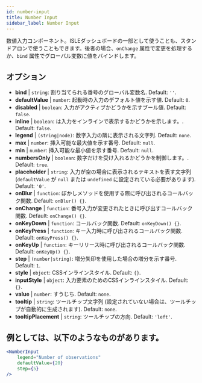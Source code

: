 ```yaml
---
id: number-input
title: Number Input
sidebar_label: Number Input
---
```


数値入力コンポーネント。ISLEダッシュボードの一部として使うことも、スタンドアロンで使うこともできます。後者の場合、`onChange` 属性で変更を処理するか、`bind` 属性でグローバル変数に値をバインドします。

## オプション

* __bind__ | `string`: 割り当てられる番号のグローバル変数名. Default: `''`.
* __defaultValue__ | `number`: 起動時の入力のデフォルト値を示す値. Default: `0`.
* __disabled__ | `boolean`: 入力がアクティブかどうかを示すブール値. Default: `false`.
* __inline__ | `boolean`: は入力をインラインで表示するかどうかを示します。. Default: `false`.
* __legend__ | `(string|node)`: 数字入力の隣に表示される文字列. Default: `none`.
* __max__ | `number`: 挿入可能な最大値を示す番号. Default: `null`.
* __min__ | `number`: 挿入可能な最小値を示す番号. Default: `null`.
* __numbersOnly__ | `boolean`: 数字だけを受け入れるかどうかを制御します。. Default: `true`.
* __placeholder__ | `string`: 入力が空の場合に表示されるテキストを表す文字列 (`defaultValue` が `null` または `undefined` に設定されている必要があります). Default: `'0'`.
* __onBlur__ | `function`: ぼかしメソッドを使用する際に呼び出されるコールバック関数. Default: `onBlur() {}`.
* __onChange__ | `function`: 番号入力が変更されたときに呼び出すコールバック関数. Default: `onChange() {}`.
* __onKeyDown__ | `function`: コールバック関数. Default: `onKeyDown() {}`.
* __onKeyPress__ | `function`: キー入力時に呼び出されるコールバック関数. Default: `onKeyPress() {}`.
* __onKeyUp__ | `function`: キーリリース時に呼び出されるコールバック関数. Default: `onKeyUp() {}`.
* __step__ | `(number|string)`: 増分矢印を使用した場合の増分を示す番号. Default: `1`.
* __style__ | `object`: CSSインラインスタイル. Default: `{}`.
* __inputStyle__ | `object`: 入力要素のためのCSSインラインスタイル. Default: `{}`.
* __value__ | `number`: すうじち. Default: `none`.
* __tooltip__ | `string`: ツールチップ文字列 (設定されていない場合は、ツールチップが自動的に生成されます). Default: `none`.
* __tooltipPlacement__ | `string`: ツールチップの方向. Default: `'left'`.


## 例としては、以下のようなものがあります。

```jsx live
<NumberInput
    legend="Number of observations"
    defaultValue={20}
    step={5}
/>
```

